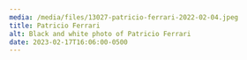 ```yaml
---
media: /media/files/13027-patricio-ferrari-2022-02-04.jpeg
title: Patricio Ferrari
alt: Black and white photo of Patricio Ferrari
date: 2023-02-17T16:06:00-0500
---
```

